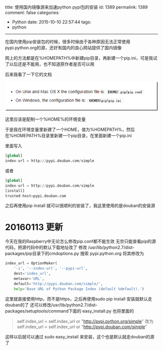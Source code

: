 title: 使用国内镜像源来加速python pypi包的安装
id: 1389
permalink: 1389
comment: false
categories:
  - Python
date: 2015-10-10 22:57:44
tags:
  - python
---

在国内使用pip安装包的时候，很多时候由于各种原因无法正常使用pypi.python.org的源，还好有国内的良心网站提供了国内镜像

网上的方法都是在%HOMEPATH%中新建pip目录，再新建一个pip.ini，可是我试了以后还是不能用，也不知道原作者是否可以用

后来我看了一下它的文档 <!-- more -->

[![image](/image/2015/10/image1.png "image")](/image/2015/10/image1.png) 

这里应该是配制一个%HOME%的环境变量

于是我在环境变量里新建了一个HOME，值为%HOMEPATH%，然后在%HOMEPATH%目录里新建一个pip目录，在里面新建一个pip.ini

里面写入
  ```  python
[global]
index-url = http://pypi.douban.com/simple
```
或者

```  python
[global]
index-url = http://pypi.douban.com/simple
[install]
trusted-host=pypi.douban.com
```

之后再使用pip install 就可以很顺利的安装了，我这里使用的是douban的安装源

# 20160113 更新

今天在我的Raspberry中无论怎么修改pip.conf都不能生效
无奈只能查看pip的源代码，把源代码中的默认下载地址改了
修改 /usr/lib/python2.7/dist-packages/pip目录下的cmdoptions.py
搜索 pypi.python.org
将其修改为
``` python
index_url = OptionMaker(
    '-i', '--index-url', '--pypi-url',
    dest='index_url',
    metavar='URL',
    default='http://pypi.douban.com/simple/',
    help='Base URL of Python Package Index (default %default).')
```

这里就直接使用http，而不是https，之后再使用sudo pip install 安装就默认走douban的了
还可以修改/usr/lib/python2.7/dist-packages/setuptools/command下面的 easy_install.py
也将里面的
> self.index_url = self.index_url or "http://pypi.python.org/simple"
改为
self.index_url = self.index_url or "http://pypi.douban.com/simple"

这样以后就可以通过 sudo easy_install 来安装，这个也是默认就走douban的源了